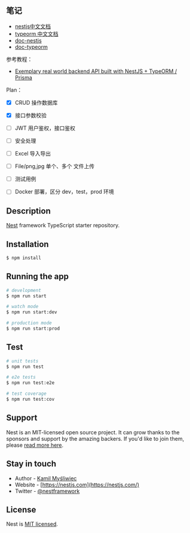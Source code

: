 ## 笔记

- [nestjs中文文档](https://docs.nestjs.cn/8/firststeps)
- [typeorm 中文文档](https://typeorm.biunav.com/zh/#%E5%9C%A8%E6%95%B0%E6%8D%AE%E5%BA%93%E4%B8%AD%E6%9B%B4%E6%96%B0)
- [doc-nestjs](https://docs.nestjs.com/first-steps)
- [doc-typeorm](https://docs.nestjs.cn/8/firststeps)

参考教程：

- [Exemplary real world backend API built with NestJS + TypeORM / Prisma](https://github.com/lujakob/nestjs-realworld-example-app)


Plan：

- [x] CRUD 操作数据库
- [x] 接口参数校验
- [ ] JWT 用户鉴权，接口鉴权
- [ ] 安全处理
- [ ] Excel 导入导出
- [ ] File/png,jpg 单个、多个 文件上传
- [ ] 测试用例
- [ ] Docker 部署，区分 dev，test，prod 环境


## Description

[Nest](https://github.com/nestjs/nest) framework TypeScript starter repository.

## Installation

```bash
$ npm install
```

## Running the app

```bash
# development
$ npm run start

# watch mode
$ npm run start:dev

# production mode
$ npm run start:prod
```

## Test

```bash
# unit tests
$ npm run test

# e2e tests
$ npm run test:e2e

# test coverage
$ npm run test:cov
```

## Support

Nest is an MIT-licensed open source project. It can grow thanks to the sponsors and support by the amazing backers. If you'd like to join them, please [read more here](https://docs.nestjs.com/support).

## Stay in touch

- Author - [Kamil Myśliwiec](https://kamilmysliwiec.com)
- Website - [https://nestjs.com](https://nestjs.com/)
- Twitter - [@nestframework](https://twitter.com/nestframework)

## License

Nest is [MIT licensed](LICENSE).
